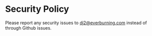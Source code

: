 # Security Policy

Please report any security issues to <dj2@everburning.com> instead of through Github issues.
